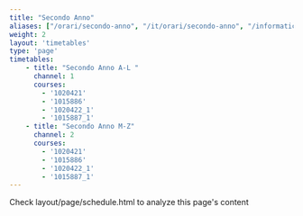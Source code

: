 ```yaml
---
title: "Secondo Anno"
aliases: ["/orari/secondo-anno", "/it/orari/secondo-anno", "/informatica/orari/secondo-anno"]
weight: 2
layout: 'timetables'
type: 'page'
timetables:
    - title: "Secondo Anno A-L "
      channel: 1
      courses: 
        - '1020421'
        - '1015886'
        - '1020422_1'
        - '1015887_1'
    - title: "Secondo Anno M-Z"
      channel: 2
      courses: 
        - '1020421'
        - '1015886'
        - '1020422_1'
        - '1015887_1'
---
```


Check layout/page/schedule.html to analyze this page's content
